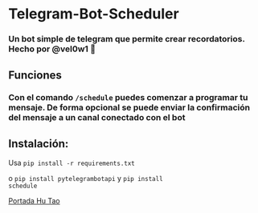 # Telegram-Bot-Scheduler

### Un bot simple de telegram que permite crear recordatorios. Hecho por @vel0w1 💮

## <b>Funciones</b>

### Con el comando <code>/schedule</code> puedes comenzar a programar tu mensaje. De forma opcional se puede enviar la confirmación del mensaje a un canal conectado con el bot

## <b>Instalación:</b>

Usa <code>pip install -r requirements.txt</code>


o <code>pip install pytelegrambotapi</code> y <code>pip install schedule</code>

[Portada Hu Tao](https://raw.githubusercontent.com/vel0w1/Telegram-Bot-Scheduler/blob/main/huhutao.jpeg)
